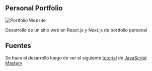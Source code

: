 ## Personal Portfolio

![Portfolio Website](https://i.ibb.co/WgPMpts/image.png)

Desarrollo de un sitio web en React.js y Next.js de portfolio personal

## Fuentes

Se hace el desarrollo luego de ver el siguiente [tutorial](https://www.youtube.com/watch?v=OPaLnMw2i_0) de [JavaScript Mastery](https://www.youtube.com/channel/UCmXmlB4-HJytD7wek0Uo97A)
